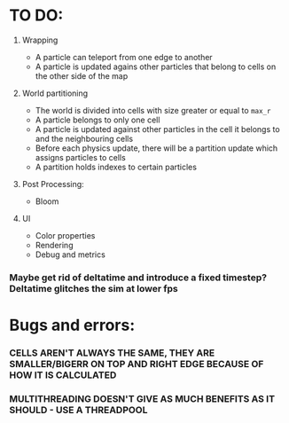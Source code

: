 # TO DO:
1. Wrapping
    - A particle can teleport from one edge to another
    - A particle is updated agains other particles that belong to cells on the other side of the map


2. World partitioning
    - The world is divided into cells with size greater or equal to `max_r`
    - A particle belongs to only one cell
    - A particle is updated against other particles in the cell it belongs to and the neighbouring cells
    - Before each physics update, there will be a partition update which assigns particles to cells
    - A partition holds indexes to certain particles

3. Post Processing:
    - Bloom

4. UI
    - Color properties
    - Rendering
    - Debug and metrics

### Maybe get rid of deltatime and introduce a fixed timestep? Deltatime glitches the sim at lower fps

# Bugs and errors:
### CELLS AREN'T ALWAYS THE SAME, THEY ARE SMALLER/BIGERR ON TOP AND RIGHT EDGE BECAUSE OF HOW IT IS CALCULATED
### MULTITHREADING DOESN'T GIVE AS MUCH BENEFITS AS IT SHOULD - USE A THREADPOOL